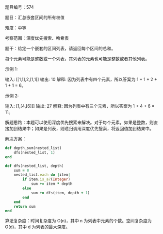 题目编号：574

题目：汇总嵌套区间的所有权值

难度：中等

考察范围：深度优先搜索、哈希表

题干：给定一个嵌套的区间列表，请返回每个区间的总和。

每个元素可能是整数或一个列表，其列表的元素也可能是整数或者其他列表。

示例 1:

输入: [[1,1],2,[1,1]]
输出: 10
解释: 因为列表中有四个元素，所以答案为 1 + 1 + 2 + 1 + 1 = 6。

示例 2:

输入: [1,[4,[6]]]
输出: 27 
解释:  因为列表中有三个元素，所以答案为 1 + 4 + 6 = 11。

解题思路：本题可以使用深度优先搜索来解决。对于每个元素，如果是整数，则直接加到结果中；如果是列表，则递归调用深度优先搜索，将返回值加到结果中。

解决方案：

```ruby
def depth_sum(nested_list)
    dfs(nested_list, 1)
end

def dfs(nested_list, depth)
    sum = 0
    nested_list.each do |item|
        if item.is_a?(Integer)
            sum += item * depth
        else
            sum += dfs(item, depth + 1)
        end
    end
    return sum
end
```

算法复杂度：时间复杂度为 O(n)，其中 n 为列表中元素的个数。空间复杂度为 O(d)，其中 d 为列表的最大深度。
